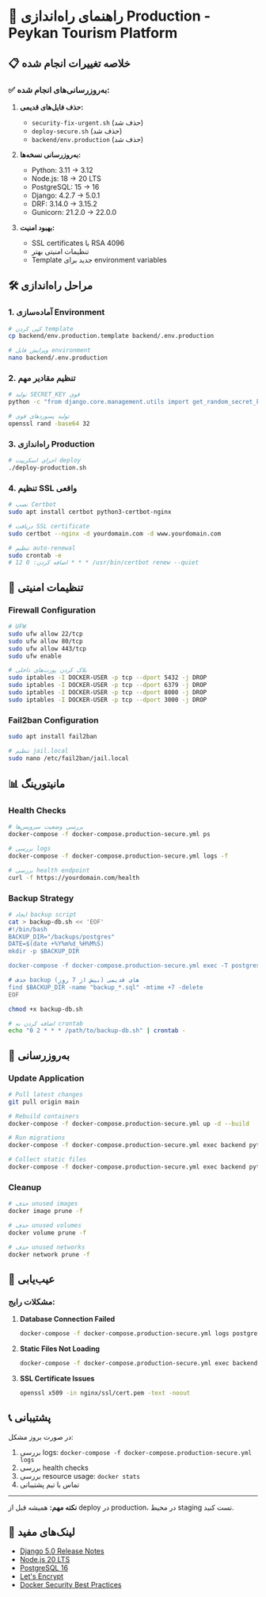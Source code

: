 # 🚀 راهنمای راه‌اندازی Production - Peykan Tourism Platform

## 📋 خلاصه تغییرات انجام شده

### ✅ به‌روزرسانی‌های انجام شده:

1. **حذف فایل‌های قدیمی:**

   - `security-fix-urgent.sh` (حذف شد)
   - `deploy-secure.sh` (حذف شد)
   - `backend/env.production` (حذف شد)

2. **به‌روزرسانی نسخه‌ها:**

   - Python: 3.11 → 3.12
   - Node.js: 18 → 20 LTS
   - PostgreSQL: 15 → 16
   - Django: 4.2.7 → 5.0.1
   - DRF: 3.14.0 → 3.15.2
   - Gunicorn: 21.2.0 → 22.0.0

3. **بهبود امنیت:**
   - SSL certificates با RSA 4096
   - تنظیمات امنیتی بهتر
   - Template جدید برای environment variables

## 🛠️ مراحل راه‌اندازی

### 1. آماده‌سازی Environment

```bash
# کپی کردن template
cp backend/env.production.template backend/.env.production

# ویرایش فایل environment
nano backend/.env.production
```

### 2. تنظیم مقادیر مهم

```bash
# تولید SECRET_KEY قوی
python -c "from django.core.management.utils import get_random_secret_key; print(get_random_secret_key())"

# تولید پسوردهای قوی
openssl rand -base64 32
```

### 3. راه‌اندازی Production

```bash
# اجرای اسکریپت deploy
./deploy-production.sh
```

### 4. تنظیم SSL واقعی

```bash
# نصب Certbot
sudo apt install certbot python3-certbot-nginx

# دریافت SSL certificate
sudo certbot --nginx -d yourdomain.com -d www.yourdomain.com

# تنظیم auto-renewal
sudo crontab -e
# اضافه کردن: 0 12 * * * /usr/bin/certbot renew --quiet
```

## 🔐 تنظیمات امنیتی

### Firewall Configuration

```bash
# UFW
sudo ufw allow 22/tcp
sudo ufw allow 80/tcp
sudo ufw allow 443/tcp
sudo ufw enable

# بلاک کردن پورت‌های داخلی
sudo iptables -I DOCKER-USER -p tcp --dport 5432 -j DROP
sudo iptables -I DOCKER-USER -p tcp --dport 6379 -j DROP
sudo iptables -I DOCKER-USER -p tcp --dport 8000 -j DROP
sudo iptables -I DOCKER-USER -p tcp --dport 3000 -j DROP
```

### Fail2ban Configuration

```bash
sudo apt install fail2ban

# تنظیم jail.local
sudo nano /etc/fail2ban/jail.local
```

## 📊 مانیتورینگ

### Health Checks

```bash
# بررسی وضعیت سرویس‌ها
docker-compose -f docker-compose.production-secure.yml ps

# بررسی logs
docker-compose -f docker-compose.production-secure.yml logs -f

# بررسی health endpoint
curl -f https://yourdomain.com/health
```

### Backup Strategy

```bash
# ایجاد backup script
cat > backup-db.sh << 'EOF'
#!/bin/bash
BACKUP_DIR="/backups/postgres"
DATE=$(date +%Y%m%d_%H%M%S)
mkdir -p $BACKUP_DIR

docker-compose -f docker-compose.production-secure.yml exec -T postgres pg_dump -U peykan_user peykan > $BACKUP_DIR/backup_$DATE.sql

# حذف backup های قدیمی (بیش از 7 روز)
find $BACKUP_DIR -name "backup_*.sql" -mtime +7 -delete
EOF

chmod +x backup-db.sh

# اضافه کردن به crontab
echo "0 2 * * * /path/to/backup-db.sh" | crontab -
```

## 🔄 به‌روزرسانی

### Update Application

```bash
# Pull latest changes
git pull origin main

# Rebuild containers
docker-compose -f docker-compose.production-secure.yml up -d --build

# Run migrations
docker-compose -f docker-compose.production-secure.yml exec backend python manage.py migrate

# Collect static files
docker-compose -f docker-compose.production-secure.yml exec backend python manage.py collectstatic --noinput
```

### Cleanup

```bash
# حذف unused images
docker image prune -f

# حذف unused volumes
docker volume prune -f

# حذف unused networks
docker network prune -f
```

## 🚨 عیب‌یابی

### مشکلات رایج:

1. **Database Connection Failed**

   ```bash
   docker-compose -f docker-compose.production-secure.yml logs postgres
   ```

2. **Static Files Not Loading**

   ```bash
   docker-compose -f docker-compose.production-secure.yml exec backend python manage.py collectstatic --noinput --clear
   ```

3. **SSL Certificate Issues**
   ```bash
   openssl x509 -in nginx/ssl/cert.pem -text -noout
   ```

## 📞 پشتیبانی

در صورت بروز مشکل:

1. بررسی logs: `docker-compose -f docker-compose.production-secure.yml logs`
2. بررسی health checks
3. بررسی resource usage: `docker stats`
4. تماس با تیم پشتیبانی

---

**نکته مهم:** همیشه قبل از deploy در production، در محیط staging تست کنید.

## 🔗 لینک‌های مفید

- [Django 5.0 Release Notes](https://docs.djangoproject.com/en/5.0/releases/5.0/)
- [Node.js 20 LTS](https://nodejs.org/en/blog/release/v20.0.0)
- [PostgreSQL 16](https://www.postgresql.org/docs/16/release-16.html)
- [Let's Encrypt](https://letsencrypt.org/)
- [Docker Security Best Practices](https://docs.docker.com/engine/security/)

